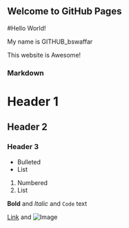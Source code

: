 ## Welcome to GitHub Pages

#Hello World!

My name is GITHUB_bswaffar

This website is Awesome!


### Markdown



# Header 1
## Header 2
### Header 3

- Bulleted
- List

1. Numbered
2. List

**Bold** and _Italic_ and `Code` text

[Link](url) and ![Image](src)
```

